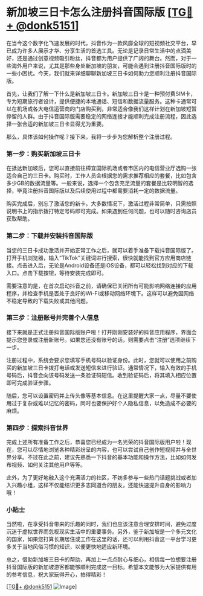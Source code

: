 # 新加坡三日卡怎么注册抖音国际版 [[TG💪+ @donk5151](https://t.me/s/donk5151)]

在当今这个数字化飞速发展的时代，抖音作为一款风靡全球的短视频社交平台，早已成为许多人展示才华、分享生活的首选工具。无论是记录日常生活中的点滴美好，还是通过创意视频吸引粉丝，抖音都为用户提供了广阔的舞台。然而，对于一些海外用户来说，尤其是那些身处新加坡的朋友，可能会遇到注册抖音国际版时的一些小困扰。今天，我们就来详细聊聊新加坡三日卡如何助力您顺利注册抖音国际版。

首先，让我们了解一下什么是新加坡三日卡。新加坡三日卡是一种预付费SIM卡，专为短期旅行者设计，提供便捷的本地通话、短信和数据流量服务。这种卡通常可以在机场或各大电信运营商的门店购买到，非常适合像我们这样计划在新加坡短暂停留的人群。由于抖音国际版需要稳定的网络连接才能顺利完成注册流程，因此选择一张合适的新加坡三日卡显得尤为重要。

那么，具体该如何操作呢？接下来，我将一步步为您解析整个注册过程。

### 第一步：购买新加坡三日卡

在抵达新加坡后，您可以直接前往樟宜国际机场或者市区内的电信营业厅选购一张适合自己的三日卡。购买时，工作人员会根据您的需求推荐相应的套餐，比如包含多少GB的数据流量等。一般来说，选择一个包含充足流量的套餐是比较明智的选择，毕竟注册抖音国际版以及后续使用过程中都需要消耗一定的数据流量。

购买完成后，别忘了激活您的新卡。大多数情况下，激活过程非常简单，只需按照说明书上的指示拨打特定号码即可完成。如果遇到任何问题，也可以随时咨询店员获取帮助。

### 第二步：下载并安装抖音国际版

当您的三日卡成功激活并开始正常工作之后，就可以着手准备下载抖音国际版了。打开手机浏览器，输入“TikTok”关键词进行搜索，很快就能找到官方应用商店链接。点击进入后，无论是Android设备还是iOS设备，都可以轻松找到对应的下载入口。点击下载按钮，等待安装完成即可。

需要注意的是，在首次启动抖音之前，请确保已关闭所有可能影响网络连接的应用程序，并检查手机是否处于良好的Wi-Fi或移动网络环境下。这样可以避免因网络不稳定导致的下载失败或其他问题。

### 第三步：注册账号并完善个人信息

接下来就是正式注册抖音国际版账户啦！打开刚刚安装好的抖音应用程序，界面会提示您登录或注册新账号。如果您还没有账号的话，则需要点击“注册”选项继续下一步。

注册过程中，系统会要求您填写手机号码以验证身份。此时，您就可以使用之前购买的新加坡三日卡拨打电话或发送短信来进行验证。通常情况下，输入有效的手机号码后，抖音会向该号码发送一条验证码短信。收到验证码后，将其填入相应位置即可完成验证步骤。

随后，您可以设置密码并上传头像等基本信息。在这里提醒大家一点，尽量不要使用过于复杂或难以记忆的密码，同时也要保护好个人隐私信息，以免造成不必要的麻烦。

### 第四步：探索抖音世界

完成上述所有准备工作之后，恭喜您已经成为一名光荣的抖音国际版用户啦！现在，您可以尽情地浏览各种精彩纷呈的内容，也可以尝试自己创作短视频并与全世界分享。不过在此之前，建议先熟悉一下抖音的基本功能和操作方法，比如如何发布视频、如何关注其他用户等等。

此外，为了更好地融入这个充满活力的社区，不妨多参与一些热门话题挑战或者加入兴趣小组，这样不仅能结识更多志同道合的朋友，还能快速提升自身的影响力哦！

### 小贴士

当然啦，在享受抖音带来的乐趣的同时，我们也应该注意合理安排时间，避免过度沉迷于虚拟世界而忽视现实生活中的重要事务。另外，鉴于新加坡是一个多元文化的国家，如果您打算长期居住或工作在这里的话，还可以利用抖音这一平台学习更多关于当地风俗习惯的知识，以便更快地适应新环境。

总之，借助新加坡三日卡的帮助，再加上一点点耐心与细心，相信每一位想要注册抖音国际版的新加坡游客都能够顺利完成这一目标。希望本文能够为大家提供有用的参考信息，祝大家玩得开心，拍得精彩！

[[TG💪+ @donk5151](https://t.me/s/donk5151) ![Image](https://i.postimg.cc/rwNCRYN7/Snipaste-2025-04-30-17-27-05.png)]